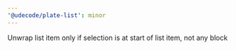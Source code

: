 ```yaml
---
'@udecode/plate-list': minor
---
```


Unwrap list item only if selection is at start of list item, not any block
